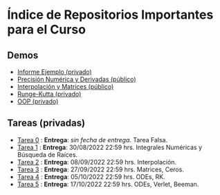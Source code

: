 # Índice de Repositorios Importantes para el Curso

## Demos
- [Informe Ejemplo (privado)](https://github.com/uchileFI3104B-2022B/informe-ejemplo)
- [Precisión Numérica y Derivadas (público)](https://github.com/uchileFI3104B-2022B/demo-precision-derivada)
- [Interpolación y Matrices (público)](https://github.com/uchileFI3104B-2022B/demo-interpolacion-algebra-lineal)
- [Runge-Kutta (privado)](https://github.com/uchileFI3104B-2022B/demo-rk2)
- [OOP (privado)](https://github.com/uchileFI3104B-2022B/demo-oop)

## Tareas (privadas)

- [Tarea 0](https://github.com/uchileFI3104B-2022B/tarea-falsa-template) : **Entrega**: *sin fecha de entrega*. Tarea Falsa. 
- [Tarea 1](https://github.com/uchileFI3104B-2022B/01-tarea-template) : **Entrega**: 30/08/2022 22:59 hrs. Integrales Numéricas y Búsqueda de Raíces. 
- [Tarea 2](https://github.com/uchileFI3104B-2022B/02-tarea-template) : **Entrega**: 08/09/2022 22:59 hrs. Interpolación. 
- [Tarea 3](https://github.com/uchileFI3104B-2022B/03-tarea-template) : **Entrega**: 27/09/2022 22:59 hrs. Matrices, Ceros. 
- [Tarea 4](https://github.com/uchileFI3104B-2022B/04-tarea-template) : **Entrega**: 05/10/2022 22:59 hrs. ODEs, RK. 
- [Tarea 5](https://github.com/uchileFI3104B-2022B/05-tarea-template) : **Entrega**: 17/10/2022 22:59 hrs. ODEs, Verlet, Beeman. 
